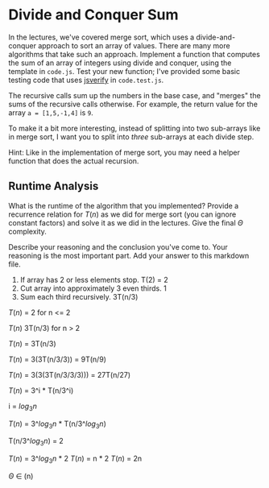 # Divide and Conquer Sum

In the lectures, we've covered merge sort, which uses a divide-and-conquer
approach to sort an array of values. There are many more algorithms that take
such an approach. Implement a function that computes the sum of an array of
integers using divide and conquer, using the template in `code.js`. Test your
new function; I've provided some basic testing code that uses
[jsverify](https://jsverify.github.io/) in `code.test.js`.

The recursive calls sum up the numbers in the base case, and "merges" the sums
of the recursive calls otherwise. For example, the return value for the array `a
= [1,5,-1,4]` is `9`.

To make it a bit more interesting, instead of splitting into two sub-arrays like
in merge sort, I want you to split into *three* sub-arrays at each divide step.

Hint: Like in the implementation of merge sort, you may need a helper function
that does the actual recursion.

## Runtime Analysis

What is the runtime of the algorithm that you implemented? Provide a recurrence
relation for $T(n)$ as we did for merge sort (you can ignore constant factors)
and solve it as we did in the lectures. Give the final $\Theta$ complexity.

Describe your reasoning and the conclusion you've come to. Your reasoning is the
most important part. Add your answer to this markdown file.


1. If array has 2 or less elements stop.    T(2) = 2
2. Cut array into approximately 3 even thirds.     1
3. Sum each third recursively.               3T(n/3)

$T(n)$ =  2       for  n <= 2

$T(n)$         3T(n/3) for  n >  2

$T(n)$ = 3T(n/3)

$T(n)$ = 3(3T(n/3/3)) = 9T(n/9)

$T(n)$ = 3(3(3T(n/3/3/3))) = 27T(n/27)

$T(n)$ = 3^i * T(n/3^i)

i = $log{_3}{n}$

$T(n)$ = 3^$log{_3}{n}$ * T(n/3^$log{_3}{n}$)

T(n/3^$log{_3}{n}$) = 2

$T(n)$ = 3^$log{_3}{n}$ * 2
$T(n)$ = n * 2
$T(n)$ = 2n

$\Theta$ ∈ (n)
